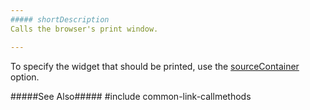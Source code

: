 ```yaml
---
##### shortDescription
Calls the browser's print window.

---
```

To specify the widget that should be printed, use the [sourceContainer](/api-reference/20%20Data%20Visualization%20Widgets/dxExporter/1%20Configuration/sourceContainer.md '/Documentation/ApiReference/Data_Visualization_Widgets/dxExporter/Configuration/#sourceContainer') option.

#####See Also#####
#include common-link-callmethods